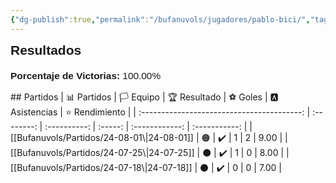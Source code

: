 ```yaml
---
{"dg-publish":true,"permalink":"/bufanuvols/jugadores/pablo-bici/","tags":["estadisticas"]}
---
```



<span><span><strong style="font-size:1.5em; font-family:&quot;Poppins&quot;, sans-serif;">Resultados</strong></span></span><div style="width: 70%; margin: 0px auto;"><canvas height="0" width="0" style="display: block; box-sizing: border-box; height: 0px; width: 0px;"></canvas></div><p><span><div style="text-align: left; margin-top: 20px; font-family: 'Poppins', sans-serif; font-size: 1.1em;">
	<strong>Porcentaje de Victorias: </strong>
	<span>100.00%</span>
</div></span></p>
## Partidos
|                📊 Partidos                 | 🏳️ Equipo | 🏆 Resultado | ⚽ Goles | 🅰 Asistencias | ⭐ Rendimiento |
| :----------------------------------------: | :--------: | :----------: | :-----: | :------------: | :-----------: |
| [[Bufanuvols/Partidos/24-08-01\|24-08-01]] |     🟠     |      ✔️      |    1    |       2        |     9.00      |
| [[Bufanuvols/Partidos/24-07-25\|24-07-25]] |     ⚫      |      ✔️      |    1    |       0        |     8.00      |
|                [[Bufanuvols/Partidos/24-07-18\|24-07-18]]                |     ⚫      |      ✔️      |    0    |       0        |     7.00      |
